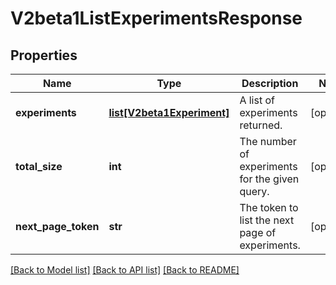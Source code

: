 # V2beta1ListExperimentsResponse

## Properties
Name | Type | Description | Notes
------------ | ------------- | ------------- | -------------
**experiments** | [**list[V2beta1Experiment]**](V2beta1Experiment.md) | A list of experiments returned. | [optional] 
**total_size** | **int** | The number of experiments for the given query. | [optional] 
**next_page_token** | **str** | The token to list the next page of experiments. | [optional] 

[[Back to Model list]](../README.md#documentation-for-models) [[Back to API list]](../README.md#documentation-for-api-endpoints) [[Back to README]](../README.md)


